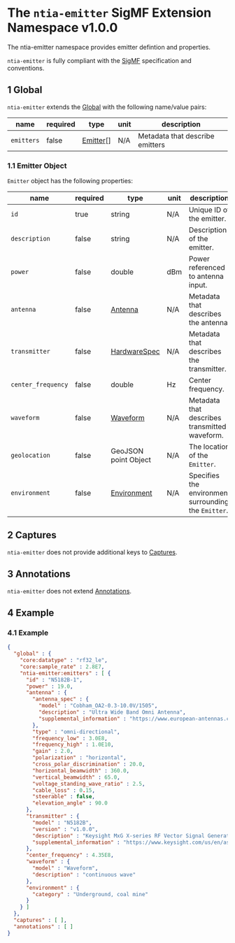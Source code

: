 # The `ntia-emitter` SigMF Extension Namespace v1.0.0

The ntia-emitter namespace provides emitter defintion and properties.

`ntia-emitter` is fully compliant with the [SigMF](https://github.com/sigmf/SigMF/blob/sigmf-v1.x/sigmf-spec.md#namespaces) specification and conventions.

## 1 Global

`ntia-emitter` extends the [Global](https://github.com/sigmf/SigMF/blob/sigmf-v1.x/sigmf-spec.md#global-object) with the following name/value pairs:

|name|required|type|unit|description|
|----|--------------|-------|-------|-----------|
`emitters`|false|[Emitter](#11-emitter-object)[]|N/A|Metadata that describe emitters

### 1.1 Emitter Object

`Emitter` object has the following properties:

| name               |required|type|unit| description                                          |
|--------------------|--------------|-------|-------|------------------------------------------------------|
| `id`               |true|string|N/A| Unique ID of the emitter.                            |
| `description`      |false|string|N/A| Description of the emitter.                          |
| `power`            |false|double|dBm| Power referenced to antenna input.                   |
| `antenna`          |false|[Antenna](ntia-core.sigmf-ext.md#12-antenna-object)|N/A| Metadata that describes the antenna.                 |
| `transmitter`      |false|[HardwareSpec](ntia-core.sigmf-ext.md#13-hardwarespec-object)|N/A| Metadata that describes the transmitter.             |
| `center_frequency` |false|double|Hz| Center frequency.                                    |
| `waveform`         |false| [Waveform](ntia-waveform.sigmf-ext.md)|N/A| Metadata that describes transmitted waveform.        |
| `geolocation`      |false|GeoJSON point Object|N/A| The location of the `Emitter`.                       |
| `environment`      |false|[Environment](ntia-environment.sigmf-ext.md#11-environment-object)|N/A| Specifies the environment surrounding the `Emitter`. |

## 2 Captures

`ntia-emitter` does not provide additional keys to [Captures](https://github.com/sigmf/SigMF/blob/sigmf-v1.x/sigmf-spec.md#captures-array).

## 3 Annotations

`ntia-emitter` does not extend [Annotations](https://github.com/sigmf/SigMF/blob/sigmf-v1.x/sigmf-spec.md#annotations-array).

## 4 Example

### 4.1  Example

```json
{
  "global" : {
    "core:datatype" : "rf32_le",
    "core:sample_rate" : 2.8E7,
    "ntia-emitter:emitters" : [ {
      "id" : "N5182B-1",
      "power" : 19.0,
      "antenna" : {
        "antenna_spec" : {
          "model" : "Cobham_OA2-0.3-10.0V/1505",
          "description" : "Ultra Wide Band Omni Antenna",
          "supplemental_information" : "https://www.european-antennas.co.uk/media/1638/ds1505-060510.pdf"
        },
        "type" : "omni-directional",
        "frequency_low" : 3.0E8,
        "frequency_high" : 1.0E10,
        "gain" : 2.0,
        "polarization" : "horizontal",
        "cross_polar_discrimination" : 20.0,
        "horizontal_beamwidth" : 360.0,
        "vertical_beamwidth" : 65.0,
        "voltage_standing_wave_ratio" : 2.5,
        "cable_loss" : 0.15,
        "steerable" : false,
        "elevation_angle" : 90.0
      },
      "transmitter" : {
        "model" : "N5182B",
        "version" : "v1.0.0",
        "description" : "Keysight MxG X-series RF Vector Signal Generator",
        "supplemental_information" : "https://www.keysight.com/us/en/assets/7018-03380/data-sheets/5991-0038.pdf"
      },
      "center_frequency" : 4.35E8,
      "waveform" : {
        "model" : "Waveform",
        "description" : "continuous wave"
      },
      "environment" : {
        "category" : "Underground, coal mine"
      }
    } ]
  },
  "captures" : [ ],
  "annotations" : [ ]
}
```
